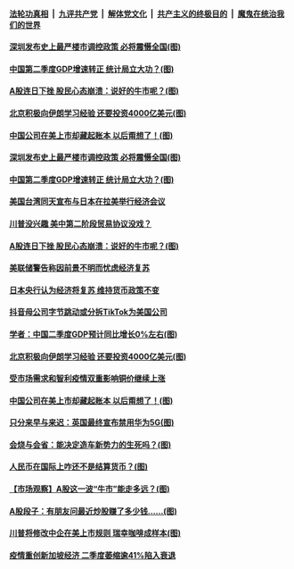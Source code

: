 ####  [法轮功真相](../../../../basic/blob/master/README.md?t=07162203) &nbsp;|&nbsp; [九评共产党](../../../../9ping.md/blob/master/README.md?t=07162203) &nbsp;|&nbsp; [解体党文化](../../../../jtdwh.md/blob/master/README.md?t=07162203)  &nbsp;|&nbsp; [共产主义的终极目的](../../../../gczydzjmd.md/blob/master/README.md?t=07162203) &nbsp;|&nbsp; [魔鬼在统治我们的世界](../../../../mgztzwmdsj.md/blob/master/README.md?t=07162203) 

#### [深圳发布史上最严楼市调控政策 必将震慑全国(图)](../pages/p5/939929.md?t=07162203) 

#### [中国第二季度GDP增速转正 统计局立大功？(图)](../pages/p5/939926.md?t=07162203) 

#### [A股连日下挫 股民心态崩溃：说好的牛市呢？(图)](../pages/p5/939849.md?t=07162203) 


#### [北京积极向伊朗学习经验 还要投资4000亿美元(图)](../pages/p5/939834.md?t=07162203) 

#### [中国公司在美上市却藏起账本 以后甭想了！(图)](../pages/p5/939826.md?t=07162203) 

#### [深圳发布史上最严楼市调控政策 必将震慑全国(图)](../pages/p5/939929.md?t=07162203) 

#### [中国第二季度GDP增速转正 统计局立大功？(图)](../pages/p5/939926.md?t=07162203) 

#### [美国台湾同天宣布与日本在拉美举行经济会议](../pages/p5/939919.md?t=07162203) 

#### [川普没兴趣 美中第二阶段贸易协议没戏？](../pages/p5/939918.md?t=07162203) 

#### [A股连日下挫 股民心态崩溃：说好的牛市呢？(图)](../pages/p5/939849.md?t=07162203) 


#### [美联储警告称因前景不明而忧虑经济复苏](../pages/p5/939853.md?t=07162203) 

#### [日本央行认为经济将复苏 维持货币政策不变](../pages/p5/939852.md?t=07162203) 

#### [抖音母公司字节跳动或分拆TikTok为美国公司](../pages/p5/939843.md?t=07162203) 

#### [学者：中国二季度GDP预计同比增长0%左右(图)](../pages/p5/939841.md?t=07162203) 

#### [北京积极向伊朗学习经验 还要投资4000亿美元(图)](../pages/p5/939834.md?t=07162203) 

#### [受市场需求和智利疫情双重影响铜价继续上涨](../pages/p5/939828.md?t=07162203) 

#### [中国公司在美上市却藏起账本 以后甭想了！(图)](../pages/p5/939826.md?t=07162203) 

#### [只分来早与来迟：英国最终宣布禁用华为5G(图)](../pages/p5/939782.md?t=07162203) 

#### [会烧与会省：能决定造车新势力的生死吗？(图)](../pages/p5/939777.md?t=07162203) 

#### [人民币在国际上咋还不是结算货币？(图)](../pages/p5/939771.md?t=07162203) 

#### [【市场观察】A股这一波“牛市”能走多远？(图)](../pages/p5/939765.md?t=07162203) 

#### [A股段子：有朋友问最近炒股赚了多少钱……(图)](../pages/p5/939741.md?t=07162203) 

#### [川普将修改中企在美上市规则 瑞幸咖啡成样本(图)](../pages/p5/939735.md?t=07162203) 

#### [疫情重创新加坡经济 二季度萎缩逾41%陷入衰退](../pages/p5/939724.md?t=07162203) 

